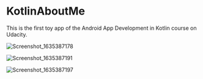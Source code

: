 # KotlinAboutMe
This is the first toy app of the Android App Development in Kotlin course on Udacity.


![Screenshot_1635387178](https://user-images.githubusercontent.com/50949562/139175724-26b98d74-733c-4ab6-9671-4270cb990a2f.png)

![Screenshot_1635387191](https://user-images.githubusercontent.com/50949562/139175732-455d7049-f6f2-4fd5-86f6-e3f891d60b09.png)

![Screenshot_1635387197](https://user-images.githubusercontent.com/50949562/139175735-38fe9f9b-dd75-4db6-8e51-24e5156e5e25.png)
